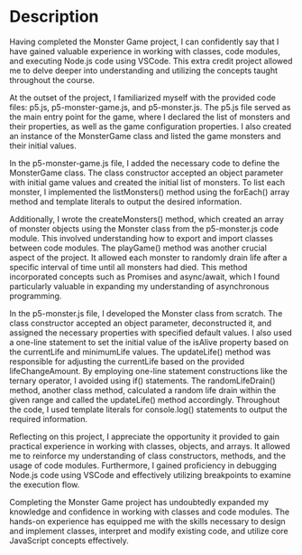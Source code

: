 # Description
Having completed the Monster Game project, I can confidently say that I have gained valuable experience in working with classes, code modules, and executing Node.js code using VSCode. This extra credit project allowed me to delve deeper into understanding and utilizing the concepts taught throughout the course.

At the outset of the project, I familiarized myself with the provided code files: p5.js, p5-monster-game.js, and p5-monster.js. The p5.js file served as the main entry point for the game, where I declared the list of monsters and their properties, as well as the game configuration properties. I also created an instance of the MonsterGame class and listed the game monsters and their initial values.

In the p5-monster-game.js file, I added the necessary code to define the MonsterGame class. The class constructor accepted an object parameter with initial game values and created the initial list of monsters. To list each monster, I implemented the listMonsters() method using the forEach() array method and template literals to output the desired information.

Additionally, I wrote the createMonsters() method, which created an array of monster objects using the Monster class from the p5-monster.js code module. This involved understanding how to export and import classes between code modules. The playGame() method was another crucial aspect of the project. It allowed each monster to randomly drain life after a specific interval of time until all monsters had died. This method incorporated concepts such as Promises and async/await, which I found particularly valuable in expanding my understanding of asynchronous programming.

In the p5-monster.js file, I developed the Monster class from scratch. The class constructor accepted an object parameter, deconstructed it, and assigned the necessary properties with specified default values. I also used a one-line statement to set the initial value of the isAlive property based on the currentLife and minimumLife values. The updateLife() method was responsible for adjusting the currentLife based on the provided lifeChangeAmount. By employing one-line statement constructions like the ternary operator, I avoided using if() statements. The randomLifeDrain() method, another class method, calculated a random life drain within the given range and called the updateLife() method accordingly. Throughout the code, I used template literals for console.log() statements to output the required information.

Reflecting on this project, I appreciate the opportunity it provided to gain practical experience in working with classes, objects, and arrays. It allowed me to reinforce my understanding of class constructors, methods, and the usage of code modules. Furthermore, I gained proficiency in debugging Node.js code using VSCode and effectively utilizing breakpoints to examine the execution flow.

Completing the Monster Game project has undoubtedly expanded my knowledge and confidence in working with classes and code modules. The hands-on experience has equipped me with the skills necessary to design and implement classes, interpret and modify existing code, and utilize core JavaScript concepts effectively.
